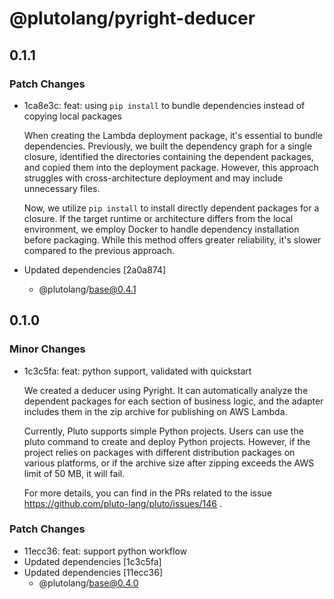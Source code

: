 # @plutolang/pyright-deducer

## 0.1.1

### Patch Changes

- 1ca8e3c: feat: using `pip install` to bundle dependencies instead of copying local packages

  When creating the Lambda deployment package, it's essential to bundle dependencies. Previously, we built the dependency graph for a single closure, identified the directories containing the dependent packages, and copied them into the deployment package. However, this approach struggles with cross-architecture deployment and may include unnecessary files.

  Now, we utilize `pip install` to install directly dependent packages for a closure. If the target runtime or architecture differs from the local environment, we employ Docker to handle dependency installation before packaging. While this method offers greater reliability, it's slower compared to the previous approach.

- Updated dependencies [2a0a874]
  - @plutolang/base@0.4.1

## 0.1.0

### Minor Changes

- 1c3c5fa: feat: python support, validated with quickstart

  We created a deducer using Pyright. It can automatically analyze the dependent packages for each section of business logic, and the adapter includes them in the zip archive for publishing on AWS Lambda.

  Currently, Pluto supports simple Python projects. Users can use the pluto command to create and deploy Python projects. However, if the project relies on packages with different distribution packages on various platforms, or if the archive size after zipping exceeds the AWS limit of 50 MB, it will fail.

  For more details, you can find in the PRs related to the issue https://github.com/pluto-lang/pluto/issues/146 .

### Patch Changes

- 11ecc36: feat: support python workflow
- Updated dependencies [1c3c5fa]
- Updated dependencies [11ecc36]
  - @plutolang/base@0.4.0
